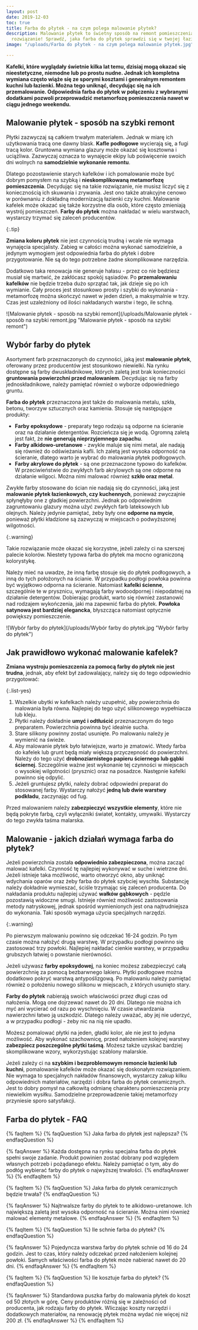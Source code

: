 ```yaml
---
layout: post
date: 2019-12-03
toc: true
title: Farba do płytek - na czym polega malowanie płytek?
description: Malowanie płytek to świetny sposób na remont pomieszczenia. To proste
  rozwiązanie! Sprawdź, jaka farba do płytek sprawdzi się w twojej łazience lub kuchni
image: "/uploads/Farba do płytek - na czym polega malowanie płytek.jpg"

---
```

**Kafelki, które wyglądały świetnie kilka lat temu, dzisiaj mogą okazać się nieestetyczne, niemodne lub po prostu nudne. Jednak ich kompletna wymiana często wiąże się ze sporymi kosztami i generalnym remontem kuchni lub łazienki. Można tego uniknąć, decydując się na ich przemalowanie. Odpowiednia farba do płytek w połączeniu z wybranymi dodatkami pozwoli przeprowadzić metamorfozę pomieszczenia nawet w ciągu jednego weekendu.**

## Malowanie płytek - sposób na szybki remont

Płytki zazwyczaj są całkiem trwałym materiałem. Jednak w miarę ich użytkowania tracą one dawny blask. **Kafle podłogowe** wycierają się, a fugi tracą kolor. Gruntowna wymiana glazury może okazać się kosztowna i uciążliwa. Zazwyczaj oznacza to wynajęcie ekipy lub poświęcenie swoich dni wolnych na **samodzielnie wykonanie remontu**.

Dlatego pozostawienie starych kafelków i ich pomalowanie może być dobrym pomysłem na szybką i **nieskomplikowaną metamorfozę pomieszczenia**. Decydując się na takie rozwiązanie, nie musisz liczyć się z koniecznością ich skuwania i zrywania. Jest ono także atrakcyjne cenowo w porównaniu z dokładną modernizacją łazienki czy kuchni. Malowanie kafelek może okazać się także korzystne dla osób, które często zmieniają wystrój pomieszczeń. **Farby do płytek** można nakładać w wielu warstwach, wystarczy trzymać się zaleceń producentów.

{:.tip}

**Zmiana koloru płytek** nie jest czynnością trudną i wcale nie wymaga wynajęcia specjalisty. Zabieg w całości można wykonać samodzielnie, a jedynym wymogiem jest odpowiednia farba do płytek i dobre przygotowanie. Nie są do tego potrzebne żadne skomplikowane narzędzia. 

Dodatkowo taka renowacja nie generuje hałasu - przez co nie będziesz musiał się martwić, że zakłócasz spokój sąsiadów. Po **przemalowaniu kafelków** nie będzie trzeba dużo sprzątać tak, jak dzieje się po ich wymianie. Cały proces jest stosunkowo prosty i szybki do wykonania - metamorfozę można skończyć nawet w jeden dzień, a maksymalnie w trzy. Czas jest uzależniony od ilości nakładanych warstw i tego, ile schną.

![Malowanie płytek - sposób na szybki remont](/uploads/Malowanie płytek - sposób na szybki remont.jpg "Malowanie płytek - sposób na szybki remont")

## Wybór farby do płytek

Asortyment farb przeznaczonych do czynności, jaką jest **malowanie płytek**, oferowany przez producentów jest stosunkowo niewielki. Na rynku dostępne są farby dwuskładnikowe, których zaletą jest brak konieczności **gruntowania powierzchni przed malowaniem**. Decydując się na farby jednoskładnikowe, należy pamiętać również o wyborze odpowiedniego gruntu.

**Farba do płytek** przeznaczona jest także do malowania metalu, szkła, betonu, tworzyw sztucznych oraz kamienia. Stosuje się następujące produkty:

* **Farby epoksydowe** - preparaty tego rodzaju są odporne na ścieranie oraz na działanie detergentów. Rozcieńcza się je wodą. Ogromną zaletą jest fakt, że **nie generują nieprzyjemnego zapachu**.
* **Farby alkidowo-uretanowe** - zwykle maluje się nimi metal, ale nadają się również do odświeżania kafli. Ich zaletą jest wysoka odporność na ścieranie, dlatego warto je wybrać do malowania płytek podłogowych.
* **Farby akrylowe do płytek** - są one przeznaczone typowo do kafelków. W przeciwieństwie do zwykłych farb akrylowych są one odporne na działanie wilgoci. Można nimi malować również **szkło oraz metal**.

Zwykłe farby stosowane do ścian nie nadają się do czynności, jaką jest **malowanie płytek łazienkowych, czy kuchennych**, ponieważ zwyczajnie spłynęłyby one z gładkiej powierzchni. Jednak po odpowiednim zagruntowaniu glazury można użyć zwykłych farb lateksowych lub olejnych. Należy jedynie pamiętać, żeby były one **odporne na mycie**, ponieważ płytki kładzione są zazwyczaj w miejscach o podwyższonej wilgotności.

{:.warning}

Takie rozwiązanie może okazać się korzystne, jeżeli zależy ci na szerszej palecie kolorów. Niestety typowa farba do płytek ma mocno ograniczoną kolorystykę.

Należy mieć na uwadze, że inną farbę stosuje się do płytek podłogowych, a inną do tych położonych na ścianie. W przypadku podłogi powłoka powinna być wyjątkowo odporna na ścieranie. Natomiast **kafelki ścienne**, szczególnie te w prysznicu, wymagają farby wodoodpornej i niepodatnej na działanie detergentów. Dobierając produkt, warto się również zastanowić nad rodzajem wykończenia, jaki ma zapewnić farba do płytek. **Powłoka satynowa jest bardziej elegancka**, błyszcząca natomiast optycznie powiększy pomieszczenie.

![Wybór farby do płytek](/uploads/Wybór farby do płytek.jpg "Wybór farby do płytek")

## Jak prawidłowo wykonać malowanie kafelek?

**Zmiana wystroju pomieszczenia za pomocą farby do płytek nie jest trudna**, jednak, aby efekt był zadowalający, należy się do tego odpowiednio przygotować:

{:.list-yes}

1. Wszelkie ubytki w kafelkach należy uzupełnić, aby powierzchnia do malowania była równa. Najlepiej do tego użyć silikonowego wypełniacza lub kleju.
2. Płytki należy dokładnie **umyć i odtłuścić** przeznaczonym do tego preparatem. Powierzchnia powinna być idealnie sucha.
3. Stare silikony powinny zostać usunięte. Po malowaniu należy je wymienić na świeże.
4. Aby malowanie płytek było łatwiejsze, warto je zmatowić. Wtedy farba do kafelek lub grunt będą miały większą przyczepność do powierzchni. Należy do tego użyć **drobnoziarnistego papieru ściernego lub gąbki ściernej**. Szczególnie ważne jest wykonanie tej czynności w miejscach o wysokiej wilgotności (prysznic) oraz na posadzce. Następnie kafelki powinno się odpylić.
5. Jeżeli gruntujesz płytki, należy dobrać odpowiedni preparat do stosowanej farby. Wystarczy nałożyć **jedną lub dwie warstwy podkładu**, zaczynając od fug.

Przed malowaniem należy **zabezpieczyć wszystkie elementy**, które nie będą pokryte farbą, czyli wyłączniki świateł, kontakty, umywalki. Wystarczy do tego zwykła taśma malarska.

## Malowanie - jakich działań wymaga farba do płytek?

Jeżeli powierzchnia została **odpowiednio zabezpieczona**, można zacząć malować kafelki. Czynność tę najlepiej wykonywać w suche i wietrzne dni. Jeżeli istnieje taka możliwość, warto otworzyć okno, aby uniknąć wdychania oparów oraz żeby farba do płytek szybciej wyschła. Substancję należy dokładnie wymieszać, ściśle trzymając się zaleceń producenta. Do nakładania produktu najlepiej używać **wałków gąbkowych** - pędzle pozostawią widoczne smugi. Istnieje również możliwość zastosowania metody natryskowej, jednak spośród wymienionych jest ona najtrudniejsza do wykonania. Taki sposób wymaga użycia specjalnych narzędzi.

{:.warning}

Po pierwszym malowaniu powinno się odczekać 16-24 godzin. Po tym czasie można nałożyć drugą warstwę. W przypadku podłogi powinno się zastosować trzy powłoki. Najlepiej nakładać cienkie warstwy, w przypadku grubszych łatwiej o powstanie nierówności.

Jeżeli używasz **farby epoksydowej**, na koniec możesz zabezpieczyć całą powierzchnię za pomocą bezbarwnego lakieru. Płytki podłogowe można dodatkowo pokryć warstwą antypoślizgową. Po malowaniu należy pamiętać również o położeniu nowego silikonu w miejscach, z których usunięto stary.

**Farby do płytek** nabierają swoich właściwości przez długi czas od nałożenia. Mogą one dojrzewać nawet do 20 dni. Dlatego nie można ich myć ani wycierać od razu po wyschnięciu. W czasie utwardzania nawierzchni łatwo ją uszkodzić. Dlatego należy uważać, aby jej nie uderzyć, a w przypadku podłogi - żeby nic na nią nie upadło.

Możesz pomalować płytki na jeden, gładki kolor, ale nie jest to jedyna możliwość. Aby wykonać szachownicę, przed nałożeniem kolejnej warstwy **zabezpiecz poszczególne płytki taśmą**. Możesz także uzyskać bardziej skomplikowane wzory, wykorzystując szablony malarskie.

Jeżeli zależy ci na **szybkim i bezproblemowym remoncie łazienki lub kuchni**, pomalowanie kafelków może okazać się doskonałym rozwiązaniem. Nie wymaga to specjalnych nakładów finansowych, wystarczy zakup kilku odpowiednich materiałów, narzędzi i dobra farba do płytek ceramicznych. Jest to dobry pomysł na całkowitą odmianę charakteru pomieszczenia przy niewielkim wysiłku. Samodzielne przeprowadzenie takiej metamorfozy przyniesie sporo satysfakcji.

## Farba do płytek - FAQ

{% faqItem %}
{% faqQuestion %}
Jaka farba do płytek jest najlepsza?
{% endfaqQuestion %}

{% faqAnswer %}
Każda dostępna na rynku specjalna farba do płytek spełni swoje zadanie. Produkt powinien zostać dobrany pod względem własnych potrzeb i pożądanego efektu. Należy pamiętać o tym, aby do podłóg wybierać farby do płytek o najwyższej trwałości.
{% endfaqAnswer %}
{% endfaqItem %}

{% faqItem %}
{% faqQuestion %}
Jaka farba do płytek ceramicznych będzie trwała?
{% endfaqQuestion %}

{% faqAnswer %}
Najtrwalsze farby do płytek to te alkidowo-uretanowe. Ich największą zaletą jest wysoka odporność na ścieranie. Można nimi również malować elementy metalowe.
{% endfaqAnswer %}
{% endfaqItem %}

{% faqItem %}
{% faqQuestion %}
Ile schnie farba do płytek?
{% endfaqQuestion %}

{% faqAnswer %}
Pojedyncza warstwa farby do płytek schnie od 16 do 24 godzin. Jest to czas, który należy odczekać przed nałożeniem kolejnej powłoki. Samych właściwości farba do płytek może nabierać nawet do 20 dni.
{% endfaqAnswer %}
{% endfaqItem %}

{% faqItem %}
{% faqQuestion %}
Ile kosztuje farba do płytek?
{% endfaqQuestion %}

{% faqAnswer %}
Standardowa puszka farby do malowania płytek do koszt od 50 złotych w górę. Ceny produktów różnią się w zależności od producenta, jak rodzaju farby do płytek. Wliczając koszty narzędzi i dodatkowych materiałów, na renowację płytek można wydać nie więcej niż 200 zł.
{% endfaqAnswer %}
{% endfaqItem %}
